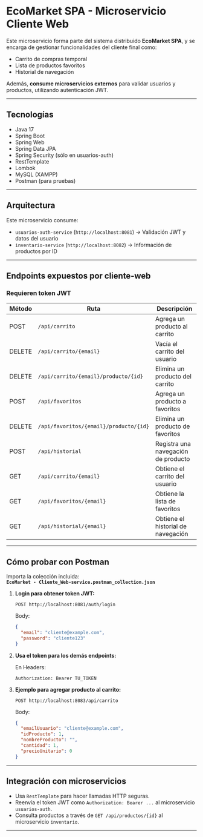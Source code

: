 # EcoMarket SPA - Microservicio Cliente Web

Este microservicio forma parte del sistema distribuido **EcoMarket SPA**, y se encarga de gestionar funcionalidades del cliente final como:

- Carrito de compras temporal
- Lista de productos favoritos
- Historial de navegación

Además, **consume microservicios externos** para validar usuarios y productos, utilizando autenticación JWT.

---

## Tecnologías

- Java 17
- Spring Boot
- Spring Web
- Spring Data JPA
- Spring Security (sólo en usuarios-auth)
- RestTemplate
- Lombok
- MySQL (XAMPP)
- Postman (para pruebas)

---

## Arquitectura

Este microservicio consume:

- `usuarios-auth-service` (`http://localhost:8081`) → Validación JWT y datos del usuario
- `inventario-service` (`http://localhost:8082`) → Información de productos por ID

---

## Endpoints expuestos por cliente-web

### Requieren token JWT

| Método | Ruta                                | Descripción                           |
|--------|-------------------------------------|---------------------------------------|
| POST   | `/api/carrito`                      | Agrega un producto al carrito         |
| DELETE | `/api/carrito/{email}`              | Vacía el carrito del usuario          |
| DELETE | `/api/carrito/{email}/producto/{id}`| Elimina un producto del carrito       |
| POST   | `/api/favoritos`                    | Agrega un producto a favoritos        |
| DELETE | `/api/favoritos/{email}/producto/{id}` | Elimina un producto de favoritos   |
| POST   | `/api/historial`                    | Registra una navegación de producto   |
| GET    | `/api/carrito/{email}`              | Obtiene el carrito del usuario        |
| GET    | `/api/favoritos/{email}`            | Obtiene la lista de favoritos         |
| GET    | `/api/historial/{email}`            | Obtiene el historial de navegación    |

---

## Cómo probar con Postman
Importa la colección incluida:  
**`EcoMarket - Cliente_Web-service.postman_collection.json`**

1. **Login para obtener token JWT:**

   `POST http://localhost:8081/auth/login`

   Body:
   ```json
   {
     "email": "cliente@example.com",
     "password": "cliente123"
   }
   ```

2. **Usa el token para los demás endpoints:**

   En Headers:
   ```
   Authorization: Bearer TU_TOKEN
   ```

3. **Ejemplo para agregar producto al carrito:**

   `POST http://localhost:8083/api/carrito`

   Body:
   ```json
   {
     "emailUsuario": "cliente@example.com",
     "idProducto": 1,
     "nombreProducto": "",
     "cantidad": 1,
     "precioUnitario": 0
   }
   ```

---

## Integración con microservicios

- Usa `RestTemplate` para hacer llamadas HTTP seguras.
- Reenvía el token JWT como `Authorization: Bearer ...` al microservicio `usuarios-auth`.
- Consulta productos a través de `GET /api/productos/{id}` al microservicio `inventario`.

---
